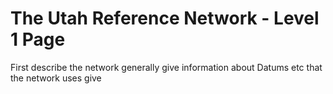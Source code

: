 # The Utah Reference Network - Level 1 Page
  
First describe the network generally
give information about Datums etc that the network uses
give 

